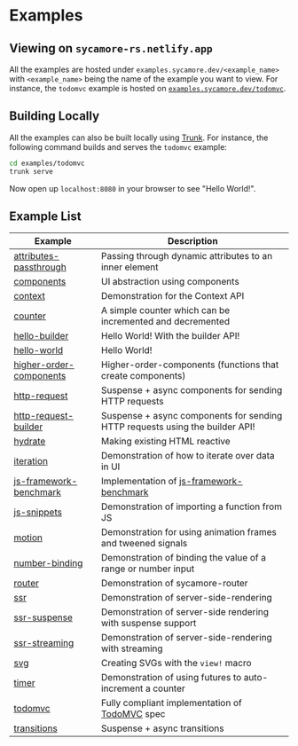 # Examples

## Viewing on `sycamore-rs.netlify.app`

All the examples are hosted under `examples.sycamore.dev/<example_name>` with
`<example_name>` being the name of the example you want to view. For instance, the `todomvc` example
is hosted on
[`examples.sycamore.dev/todomvc`](https://examples.sycamore.dev/todomvc).

## Building Locally

All the examples can also be built locally using [Trunk](https://trunkrs.dev). For instance, the
following command builds and serves the `todomvc` example:

```bash
cd examples/todomvc
trunk serve
```

Now open up `localhost:8080` in your browser to see "Hello World!".

## Example List

| Example                                            | Description                                                                                    |
| -------------------------------------------------- | ---------------------------------------------------------------------------------------------- |
| [attributes-passthrough](attributes-passthrough)   | Passing through dynamic attributes to an inner element                                         |
| [components](components)                           | UI abstraction using components                                                                |
| [context](context)                                 | Demonstration for the Context API                                                              |
| [counter](counter)                                 | A simple counter which can be incremented and decremented                                      |
| [hello-builder](hello-builder)                     | Hello World! With the builder API!                                                             |
| [hello-world](hello-world)                         | Hello World!                                                                                   |
| [higher-order-components](higher-order-components) | Higher-order-components (functions that create components)                                     |
| [http-request](http-request)                       | Suspense + async components for sending HTTP requests                                          |
| [http-request-builder](http-request-builder)       | Suspense + async components for sending HTTP requests using the builder API!                   |
| [hydrate](hydrate)                                 | Making existing HTML reactive                                                                  |
| [iteration](iteration)                             | Demonstration of how to iterate over data in UI                                                |
| [js-framework-benchmark](js-framework-benchmark)   | Implementation of [js-framework-benchmark](https://github.com/krausest/js-framework-benchmark) |
| [js-snippets](js-snippets)                         | Demonstration of importing a function from JS                                                  |
| [motion](motion)                                   | Demonstration for using animation frames and tweened signals                                   |
| [number-binding](number-binding)                   | Demonstration of binding the value of a range or number input                                  |
| [router](router)                                   | Demonstration of sycamore-router                                                               |
| [ssr](ssr)                                         | Demonstration of server-side-rendering                                                         |
| [ssr-suspense](ssr-suspense)                       | Demonstration of server-side rendering with suspense support                                   |
| [ssr-streaming](ssr-streaming)                     | Demonstration of server-side-rendering with streaming                                          |
| [svg](svg)                                         | Creating SVGs with the `view!` macro                                                           |
| [timer](timer)                                     | Demonstration of using futures to auto-increment a counter                                     |
| [todomvc](todomvc)                                 | Fully compliant implementation of [TodoMVC](https://todomvc.com/) spec                         |
| [transitions](transitions)                         | Suspense + async transitions                                                                   |
